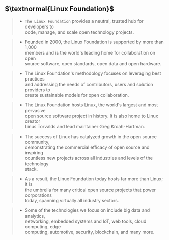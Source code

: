 ## $\textnormal{Linux Foundation}$

> - `The Linux Foundation` provides a neutral, trusted hub for developers to <br />
    code, manage, and scale open technology projects.

> - Founded in 2000, the Linux Foundation is supported by more than 1,000 <br />
    members and is the world's leading home for collaboration on open <br />
    source software, open standards, open data and open hardware.

> - The Linux Foundation's methodology  focuses on leveraging best practices <br />
    and addressing the needs of contributors, users and solution providers to <br />
    create sustainable models for open collaboration.

> - The Linux Foundation hosts Linux, the world's largest and most pervasive <br />
    open source software project in history. It is also home to Linux creator <br />
    Linus Torvalds and lead maintainer Greg Kroah-Hartman.

> - The success of Linux has catalyzed growth in the open source community, <br />
    demonstrating the commercial efficacy of open source and inspiring <br />
    countless new projects across all industries and levels of the technology <br />
    stack.

> - As a result, the Linux Foundation today hosts far more than Linux; it is <br />
    the umbrella for many critical open source projects that power corporations <br />
    today, spanning virtually all industry sectors.

> - Some of the technologies we focus on include big data and analytics, <br />
    networking, embedded systems and IoT, web tools, cloud computing, edge <br />
    computing, automotive, security, blockchain, and many more.
